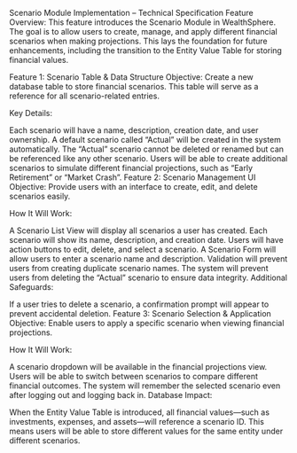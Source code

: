 Scenario Module Implementation – Technical Specification
Feature Overview:
This feature introduces the Scenario Module in WealthSphere. The goal is to allow users to create, manage, and apply different financial scenarios when making projections. This lays the foundation for future enhancements, including the transition to the Entity Value Table for storing financial values.

Feature 1: Scenario Table & Data Structure
Objective:
Create a new database table to store financial scenarios. This table will serve as a reference for all scenario-related entries.

Key Details:

Each scenario will have a name, description, creation date, and user ownership.
A default scenario called “Actual” will be created in the system automatically.
The “Actual” scenario cannot be deleted or renamed but can be referenced like any other scenario.
Users will be able to create additional scenarios to simulate different financial projections, such as “Early Retirement” or “Market Crash”.
Feature 2: Scenario Management UI
Objective:
Provide users with an interface to create, edit, and delete scenarios easily.

How It Will Work:

A Scenario List View will display all scenarios a user has created.
Each scenario will show its name, description, and creation date.
Users will have action buttons to edit, delete, and select a scenario.
A Scenario Form will allow users to enter a scenario name and description.
Validation will prevent users from creating duplicate scenario names.
The system will prevent users from deleting the “Actual” scenario to ensure data integrity.
Additional Safeguards:

If a user tries to delete a scenario, a confirmation prompt will appear to prevent accidental deletion.
Feature 3: Scenario Selection & Application
Objective:
Enable users to apply a specific scenario when viewing financial projections.

How It Will Work:

A scenario dropdown will be available in the financial projections view.
Users will be able to switch between scenarios to compare different financial outcomes.
The system will remember the selected scenario even after logging out and logging back in.
Database Impact:

When the Entity Value Table is introduced, all financial values—such as investments, expenses, and assets—will reference a scenario ID.
This means users will be able to store different values for the same entity under different scenarios.